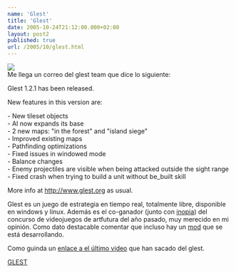 ```yaml
---
name: 'Glest'
title: 'Glest'
date: 2005-10-24T21:12:00.000+02:00
layout: post2
published: true
url: /2005/10/glest.html
---
```


[![](http://www.glest.org/images/galeria/pantallas/s01.jpg)](http://www.glest.org/images/galeria/pantallas/s01.jpg)  
Me llega un correo del glest team que dice lo siguiente:  
  
Glest 1.2.1 has been released.  
  
New features in this version are:  
  
\- New tileset objects  
\- AI now expands its base  
\- 2 new maps: "in the forest" and "island siege"  
\- Improved existing maps  
\- Pathfinding optimizations  
\- Fixed issues in windowed mode  
\- Balance changes  
\- Enemy projectiles are visible when being attacked outside the sight range  
\- Fixed crash when trying to build a unit without be\_built skill  
  
  
More info at http://www.glest.org as usual.  
  
  
  
  
Glest es un juego de estrategia en tiempo real, totalmente libre, disponible en windows y linux. Además es el co-ganador (junto con [inopia](http://www.netlands-project.net/inopia/)) del concurso de videojuegos de artfutura del año pasado, muy merecido en mi opinión. Como dato destacable comentar que incluso hay un [mod](http://www.stratos-ad.com/forums/index.php?act=ST&f=10&t=5122) que se está desarrollando.  
  
Como guinda un [enlace a el último video](http://www.josezanni.com/glest/descargas/demoglest_v1.2.mpg) que han sacado del glest.  
  
[GLEST](http://www.glest.org/)